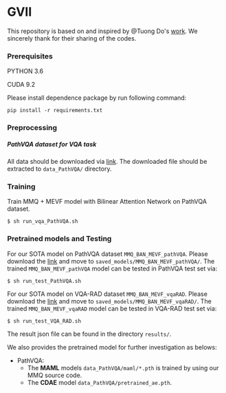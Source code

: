 # GVII
This repository is based on and inspired by @Tuong Do's [work](https://github.com/aioz-ai/MICCAI21_MMQ). We sincerely thank for their sharing of the codes.

### Prerequisites

PYTHON 3.6

CUDA 9.2

Please install dependence package by run following command:
```
pip install -r requirements.txt
```

### Preprocessing

##### PathVQA dataset for VQA task

All data should be downloaded via [link](https://vision.aioz.io/f/e0554683595c4e1d9a08/?dl=1). The downloaded file should be extracted to `data_PathVQA/` directory.

### Training

Train MMQ + MEVF model with Bilinear Attention Network on PathVQA dataset.
```
$ sh run_vqa_PathVQA.sh
```

### Pretrained models and Testing

For our SOTA model on PathVQA dataset `MMQ_BAN_MEVF_pathVQA`. Please download the [link](https://vision.aioz.io/f/23897e70fdb443e9862d/?dl=1) and move to `saved_models/MMQ_BAN_MEVF_pathVQA/`. The trained `MMQ_BAN_MEVF_pathVQA` model can be tested in PathVQA test set via: 
```
$ sh run_test_PathVQA.sh
```
For our  SOTA model on VQA-RAD dataset `MMQ_BAN_MEVF_vqaRAD`. Please download the [link](https://vision.aioz.io/f/73f86d22c6b546a1afc9/?dl=1) and move to `saved_models/MMQ_BAN_MEVF_vqaRAD/`. The trained `MMQ_BAN_MEVF_vqaRAD` model can be tested in VQA-RAD test set via:
```
$ sh run_test_VQA_RAD.sh
```
The result json file can be found in the directory `results/`.

We also provides the pretrained model for further investigation as belows:
* PathVQA:
    * The **MAML** models `data_PathVQA/maml/*.pth` is trained by using our MMQ source code.
    * The **CDAE** model `data_PathVQA/pretrained_ae.pth`.
